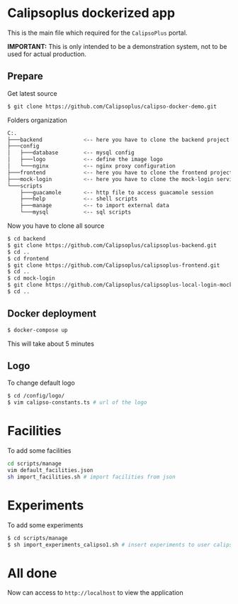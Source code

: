 # Calipsoplus dockerized app

This is the main file which required for the ```CalipsoPlus``` portal.

**IMPORTANT:** This is only intended to be a demonstration system, not to be used for actual production.

## Prepare
Get latest source
```bash
$ git clone https://github.com/Calipsoplus/calipso-docker-demo.git
```
Folders organization
```bash
C:.               
├───backend             <-- here you have to clone the backend project       
├───config        
│   ├───database        <-- mysql config
│   ├───logo            <-- define the image logo
│   └───nginx           <-- nginx proxy configuration
├───frontend            <-- here you have to clone the frontend project       
├───mock-login          <-- here you have to clone the mock-login service
└───scripts       
    ├───guacamole       <-- http file to access guacamole session
    ├───help            <-- shell scripts
    ├───manage          <-- to import external data
    └───mysql           <-- sql scripts
```
Now you have to clone all source
```bash
$ cd backend
$ git clone https://github.com/Calipsoplus/calipsoplus-backend.git
$ cd ..
$ cd frontend
$ git clone https://github.com/Calipsoplus/calipsoplus-frontend.git
$ cd ..
$ cd mock-login
$ git clone https://github.com/Calipsoplus/calipsoplus-local-login-mock.git
$ cd ..
```
## Docker deployment
```bash
$ docker-compose up
```
This will take about 5 minutes

## Logo
To change default logo
```bash
$ cd /config/logo/
$ vim calipso-constants.ts # url of the logo
```
# Facilities
To add some facilities
```bash
cd scripts/manage
vim default_facilities.json
sh import_facilities.sh # import facilities from json
```

# Experiments
To add some experiments 
```bash
$ cd scripts/manage
$ sh import_experiments_calipso1.sh # insert experiments to user calipso1
```

# All done
Now can access to ```http://localhost``` to view the application
